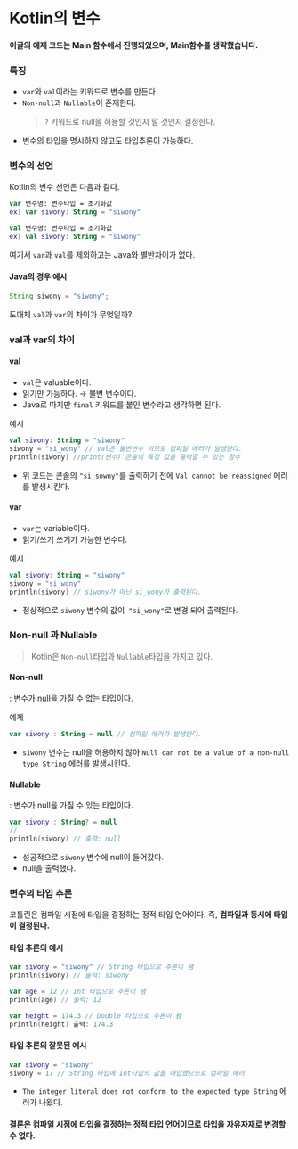 # Kotlin의 변수
#### 이글의 예제 코드는 Main 함수에서 진행되었으며, Main함수를 생략했습니다.
### 특징
- `var`와 `val`이라는 키워드로 변수를 만든다.
- `Non-null`과 `Nullable`이 존재한다.
  > `?` 키워드로 null을 허용할 것인지 말 것인지 결정한다.
- 변수의 타입을 명시하지 않고도 타입추론이 가능하다.

### 변수의 선언
Kotlin의 변수 선언은 다음과 같다.
```Kotlin
var 변수명: 변수타입 = 초기화값
ex) var siwony: String = "siwony"

val 변수명: 변수타입 = 초기화값
ex) val siwony: String = "siwony"
```
여기서 `var`과 `val`를 제외하고는 Java와 별반차이가 없다.

#### Java의 경우 예시
```java
String siwony = "siwony";
```

도대체 `val`과 `var`의 차이가 무엇일까?

### val과 var의 차이
#### val
- `val`은 valuable이다.
- 읽기만 가능하다. &rarr; 불변 변수이다.
- Java로 따지만 `final` 키워드를 붙인 변수라고 생각하면 된다.

예시
```kotlin
val siwony: String = "siwony"
siwony = "si_wony" // val은 불변변수 이므로 컴파일 에러가 발생한다.
println(siwony) //print(변수) 콘솔의 특정 값을 출력할 수 있는 함수
```
- 위 코드는 콘솔의 `"si_sowny"`를 출력하기 전에 `Val cannot be reassigned` 에러를 발생시킨다.

#### var
- `var`는 variable이다.
- 읽기/쓰기 쓰기가 가능한 변수다.

예시
```kotlin
val siwony: String = "siwony"
siwony = "si_wony"
println(siwony) // siwony가 아닌 si_wony가 출력된다.
```
- 정상적으로 `siwony` 변수의 값이` "si_wony"`로 변경 되어 출력된다.

### Non-null 과 Nullable
> Kotlin은 `Non-null`타입과 `Nullable`타입을 가지고 있다.

#### Non-null
: 변수가 null을 가질 수 없는 타입이다.

예제
```kotlin
var siwony : String = null // 컴파일 에러가 발생한다.
```
- `siwony` 변수는 null을 허용하지 않아 `Null can not be a value of a non-null type String` 에러를 발생시킨다.

#### Nullable
: 변수가 null을 가질 수 있는 타입이다.
```kotlin
var siwony : String? = null
// 
println(siwony) // 출력: null
```
- 성공적으로 `siwony` 변수에 null이 들어갔다.
- null을 출력했다.

### 변수의 타입 추론
코틀린은 컴파일 시점에 타입을 결정하는 정적 타입 언어이다. 즉, **컴파일과 동시에 타입이 결정된다.**

#### 타입 추론의 예시
```kotlin
var siwony = "siwony" // String 타입으로 추론이 됌
println(siwony) // 출력: siwony

var age = 12 // Int 타입으로 추론이 됌
println(age) // 출력: 12

var height = 174.3 // Double 타입으로 추론이 됌
println(height) 출력: 174.3
```

#### 타입 추론의 잘못된 예시
```kotlin
var siwony = "siwony"
siwony = 17 // String 타입에 Int타입의 값을 대입했으므로 컴파일 에러
```
- `The integer literal does not conform to the expected type String` 에러가 나왔다.
#### 결론은 컴파일 시점에 타입을 결정하는 정적 타입 언어이므로 타입을 자유자재로 변경할 수 없다.